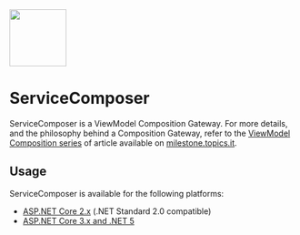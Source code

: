 <!--
GENERATED FILE - DO NOT EDIT
This file was generated by [MarkdownSnippets](https://github.com/SimonCropp/MarkdownSnippets).
Source File: /docs/mdsource/README.md
To change this file edit the source file and then run MarkdownSnippets.
-->

<img src="/assets/ServiceComposer.png" width="100" />

# ServiceComposer

ServiceComposer is a ViewModel Composition Gateway. For more details, and the philosophy behind a Composition Gateway, refer to the [ViewModel Composition series](https://milestone.topics.it/categories/view-model-composition) of article available on [milestone.topics.it](https://milestone.topics.it/).

## Usage

ServiceComposer is available for the following platforms:

- [ASP.NET Core 2.x](/docs/asp-net-core-2x) (.NET Standard 2.0 compatible)
- [ASP.NET Core 3.x and .NET 5](/docs/asp-net-core-3x)

